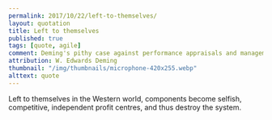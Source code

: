 ```yaml
---
permalink: 2017/10/22/left-to-themselves/
layout: quotation
title: Left to themselves
published: true
tags: [quote, agile]
comment: Deming's pithy case against performance appraisals and management devoid of systems thinking.
attribution: W. Edwards Deming
thumbnail: "/img/thumbnails/microphone-420x255.webp"
alttext: quote
---
```


Left to themselves in the Western world, components become selfish, competitive, independent profit centres, and thus destroy the system.
